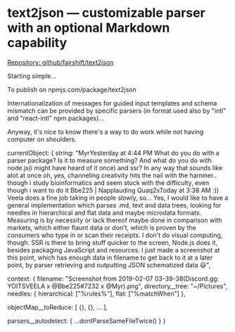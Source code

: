 # text2json — customizable parser with an optional Markdown capability
[Repository: github/fairshift/text2json](https://github.com/fairshift/text2json)

Starting simple...


To publish on npmjs.com/package/text2json


Internationalization of messages for guided input templates and schema mismatch can be provided by specific parsers (in format used also by "intl" and "react-intl" npm packages)...

Anyway, it's nice to know there's a way to do work while not having computer on shoulders.

currentObject: {
string: "MyrYesterday at 4:44 PM
What do you do with a parser package? Is it to measure something? And what do you do with node.js(i might have heard of it once) and ssr?
In any way that sounds like alot at once
oh, yes, channeling creativity hits the nail with the hammer.. though i study bioinformatics and seem stuck with the difficulty, even though i want to do it
Bbe225 | Napplauding Quaq2xToday at 3:38 AM
:)) Veela does a fine job taking in people slowly, so...
Yes, I would like to have a general implementation which parses .md, text and data trees, looking for needles in hierarchical and flat data and maybe microdata formats. Measuring is by necessity or lack thereof maybe done in comparison with markets, which either flaunt data or don't, which is proven by the consumers who type in or scan their receipts. I don't do visual computing, though. SSR is there to bring stuff quicker to the screen, Node.js does it, besides packaging JavaScript and resources.
I just made a screenshot at this point, which has enough data in filename to get back to it at a later point, by parser retrieving and outputting JSON schematized data :smiley:",

context: { filename: "Screenshot from 2019-02-07 03-39-38(Discord.gg: YOITSVEELA x @Bbe225#7232 x @Myr).png", directory__tree: "~/Pictures", needles: { hierarchical: ["%rules%"], flat: ["%matchWhen"] },

objectMap__toReduce: [
{},
{},
...
],

parsers__autodetect: {
...dontParseSameFileTwice()
} }
